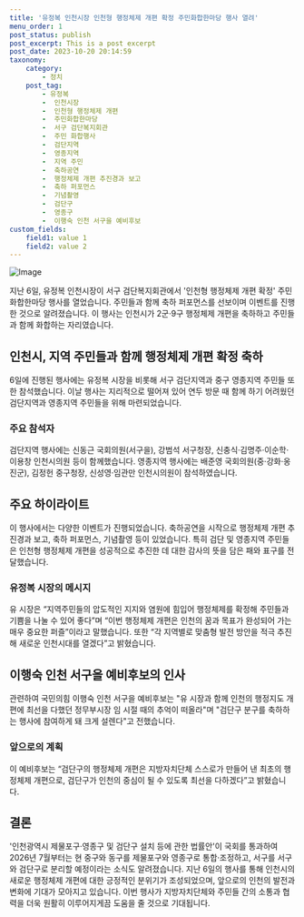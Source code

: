 ```yaml
---
title: '유정복 인천시장 인천형 행정체제 개편 확정 주민화합한마당 행사 열려'
menu_order: 1
post_status: publish
post_excerpt: This is a post excerpt
post_date: 2023-10-20 20:14:59
taxonomy:
    category:
        - 정치
    post_tag:
        - 유정복
        -  인천시장
        -  인천형 행정체제 개편
        -  주민화합한마당
        -  서구 검단복지회관
        -  주민 화합행사
        -  검단지역
        -  영종지역
        -  지역 주민
        -  축하공연
        -  행정체제 개편 추진경과 보고
        -  축하 퍼포먼스
        -  기념촬영
        -  검단구
        -  영종구
        -  이행숙 인천 서구을 예비후보
custom_fields:
    field1: value 1
    field2: value 2
---
```


![Image](https://imgnews.pstatic.net/image/666/2024/02/06/0000033054_001_20240206200802420.jpg?type=w647)


지난 6일, 유정복 인천시장이 서구 검단복지회관에서 '인천형 행정체제 개편 확정' 주민화합한마당 행사를 열었습니다. 주민들과 함께 축하 퍼포먼스를 선보이며 이벤트를 진행한 것으로 알려졌습니다. 이 행사는 인천시가 2군·9구 행정체제 개편을 축하하고 주민들과 함께 화합하는 자리였습니다.

## 인천시, 지역 주민들과 함께 행정체제 개편 확정 축하
6일에 진행된 행사에는 유정복 시장을 비롯해 서구 검단지역과 중구 영종지역 주민들 또한 참석했습니다. 이날 행사는 지리적으로 떨어져 있어 연두 방문 때 함께 하기 어려웠던 검단지역과 영종지역 주민들을 위해 마련되었습니다.

### 주요 참석자
검단지역 행사에는 신동근 국회의원(서구을), 강범석 서구청장, 신충식·김명주·이순학·이용창 인천시의원 등이 함께했습니다. 영종지역 행사에는 배준영 국회의원(중·강화·옹진군), 김정헌 중구청장, 신성영·임관만 인천시의원이 참석하였습니다.

## 주요 하이라이트
이 행사에서는 다양한 이벤트가 진행되었습니다. 축하공연을 시작으로 행정체제 개편 추진경과 보고, 축하 퍼포먼스, 기념촬영 등이 있었습니다. 특히 검단 및 영종지역 주민들은 인천형 행정체제 개편을 성공적으로 추진한 데 대한 감사의 뜻을 담은 패와 표구를 전달했습니다.

### 유정복 시장의 메시지
유 시장은 “지역주민들의 압도적인 지지와 염원에 힘입어 행정체제를 확정해 주민들과 기쁨을 나눌 수 있어 좋다”며 “이번 행정체제 개편은 인천의 꿈과 목표가 완성되어 가는 매우 중요한 퍼즐”이라고 말했습니다. 또한 “각 지역별로 맞춤형 발전 방안을 적극 추진해 새로운 인천시대를 열겠다”고 밝혔습니다.

## 이행숙 인천 서구을 예비후보의 인사
관련하여 국민의힘 이행숙 인천 서구을 예비후보는 "유 시장과 함께 인천의 행정지도 개편에 최선을 다했던 정무부시장 임 시절 때의 추억이 떠올라"며 "검단구 분구를 축하하는 행사에 참여하게 돼 크게 설렌다"고 전했습니다.

### 앞으로의 계획
이 예비후보는 “검단구의 행정체제 개편은 지방자치단체 스스로가 만들어 낸 최초의 행정체제 개편으로, 검단구가 인천의 중심이 될 수 있도록 최선을 다하겠다”고 밝혔습니다.

## 결론
'인천광역시 제물포구·영종구 및 검단구 설치 등에 관한 법률안'이 국회를 통과하여 2026년 7월부터는 현 중구와 동구를 제물포구와 영종구로 통합·조정하고, 서구를 서구와 검단구로 분리할 예정이라는 소식도 알려졌습니다. 지난 6일의 행사를 통해 인천시의 새로운 행정체제 개편에 대한 긍정적인 분위기가 조성되었으며, 앞으로의 인천의 발전과 변화에 기대가 모아지고 있습니다. 이번 행사가 지방자치단체와 주민들 간의 소통과 협력을 더욱 원활히 이루어지게끔 도움을 줄 것으로 기대됩니다.
